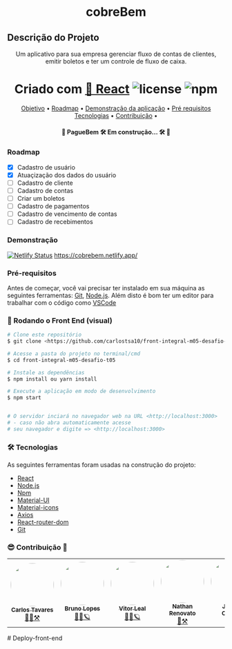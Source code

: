 <h1 align="center">cobreBem</h1>

## Descrição do Projeto

<p align="center">Um aplicativo para sua empresa gerenciar fluxo de contas de clientes, emitir boletos e ter um controle de fluxo de caixa.</p>

<h1 align="center">
  Criado com <a href="https://pt-br.reactjs.org/">🔗 React</a> 
  <img alt="license" src="https://img.shields.io/npm/l/m?color=blue&style=plastic" />
 <img alt="npm" src="https://img.shields.io/npm/v/node?color=blue&logo=Node.js&logoColor=dark%20green">
</h1>

<p align="center">
 <a href="#objetivo">Objetivo</a> •
 <a href="#roadmap">Roadmap</a> • 
 <a href="#Demonstração">Demonstração da aplicação</a> • 
 <a href="#requisitos">Pré requisitos</a>
 <a href="#tecnologias">Tecnologias</a> • 
 <a href="#contribuição">Contribuição</a> • 
</p>

<h4 align="center"> 
	🚧  PagueBem 🛠️ Em construção... 🛠️  🚧
</h4>

### Roadmap

- [x] Cadastro de usuário
- [x] Atuaçização dos dados do usuário
- [ ] Cadastro de cliente
- [ ] Cadastro de contas
- [ ] Criar um boletos
- [ ] Cadastro de pagamentos
- [ ] Cadastro de vencimento de contas
- [ ] Cadastro de recebimentos

### Demonstração

[![Netlify Status](https://api.netlify.com/api/v1/badges/2dbf7a23-ccd5-4ed8-bd97-c8a7d0218f69/deploy-status)](https://app.netlify.com/sites/cobrebem/deploys)
https://cobrebem.netlify.app/
### Pré-requisitos

Antes de começar, você vai precisar ter instalado em sua máquina as seguintes ferramentas:
[Git](https://git-scm.com), [Node.js](https://nodejs.org/en/).
Além disto é bom ter um editor para trabalhar com o código como [VSCode](https://code.visualstudio.com/)

### 🎲 Rodando o Front End (visual)

```bash
# Clone este repositório
$ git clone <https://github.com/carlostsa10/front-integral-m05-desafio-t05>

# Acesse a pasta do projeto no terminal/cmd
$ cd front-integral-m05-desafio-t05

# Instale as dependências
$ npm install ou yarn install

# Execute a aplicação em modo de desenvolvimento
$ npm start


# O servidor inciará no navegador web na URL <http://localhost:3000>
# - caso não abra automaticamente acesse
# seu navegador e digite => <http://localhost:3000>
```

### 🛠 Tecnologias

As seguintes ferramentas foram usadas na construção do projeto:

- [React](https://pt-br.reactjs.org/)
- [Node.js](https://nodejs.org/en/)
- [Npm](https://www.npmjs.com/)
- [Material-UI](https://material-ui.com/)
- [Material-icons](https://material-ui.com/icons/)
- [Axios](https://axios-http.com/ptbr/docs/intro)
- [React-router-dom](https://reacttraining.com/react-router/web/guides/quick-start)
- [Git](https://git-scm.com/)

### 😎 Contribuição 🫡

<table align="center">
  <tr>
    <td align="center"><a href="https://www.linkedin.com/in/carlostsa/"><img style="border-radius: 50%;" src="https://media-exp1.licdn.com/dms/image/C4E03AQHyCCisgRLgFw/profile-displayphoto-shrink_200_200/0/1651610586568?e=1659571200&v=beta&t=ft7AjkPtueHoDXaKOqvRtJa5sM98iFNKz4q7eLnHcN0" width="100px;" alt=""/><br /><sub><b>Carlos Tavares</b></sub></a><br /><a href="https://www.linkedin.com/in/carlostsa/" title="PagueBem">👨‍🚀⚒️</a></td>
    <td align="center"><a href="https://www.linkedin.com/in/bruno-mantovan-lopes-c501a54tb532/"><img style="border-radius: 50%;" src="https://media-exp1.licdn.com/dms/image/C5603AQGs4gfsUgi4WQ/profile-displayphoto-shrink_200_200/0/1636651604795?e=1659571200&v=beta&t=4Gh0k6tGu2paUWWB2Y3MrRCHLMdkZOgkPpKAybGUVPI" width="100px;" alt=""/><br /><sub><b>Bruno Lopes</b></sub></a><br /><a href="https://www.linkedin.com/in/bruno-mantovan-lopes-c501a54tb532/" title="PagueBem">👨‍🚀🪐</a></td>
    <td align="center"><a href="https://www.linkedin.com/in/leal-vitor/"><img style="border-radius: 50%;" src="https://media-exp1.licdn.com/dms/image/C5603AQGqvNU8UAFDtQ/profile-displayphoto-shrink_200_200/0/1600025304427?e=1659571200&v=beta&t=7TL3QFZcSm9AaBpJtJJ3EzN6YXb8NW-QERxwLbu-aaQ" width="100px;" alt=""/><br /><sub><b>Vitor Leal</b></sub></a><br /><a href="https://www.linkedin.com/in/leal-vitor/" title="PagueBem">👨‍🚀🪐</a></td>
    <td align="center"><a href="https://www.linkedin.com/in/nathan-renovato/"><img style="border-radius: 50%;" src="https://media-exp1.licdn.com/dms/image/C4E03AQHaFrbUGtT55g/profile-displayphoto-shrink_200_200/0/1638554108793?e=1659571200&v=beta&t=G0m78h9U2qZuyjccBTipsqEfdz0FPvEzxzDjgyAitoA" width="100px;" alt=""/><br /><sub><b>Nathan Renovato</b></sub></a><br /><a href="https://www.linkedin.com/in/nathan-renovato/" title="PagueBem">🚀⚒️</a></td>
     <td align="center"><a href="https://www.linkedin.com/in/emanuelbrit-o/"><img style="border-radius: 50%;" src="https://media-exp1.licdn.com/dms/image/D5635AQExOL1mIaGZ9Q/profile-framedphoto-shrink_200_200/0/1639080070708?e=1654542000&v=beta&t=9XZQ19qlcQsPUYHb7_E78rlA9BIpTJ-l5EmCcoXJGog" width="100px;" alt=""/><br /><sub><b>Joseph Oliveira</b></sub></a><br /><a href="https://www.linkedin.com/in/emanuelbrit-o/" title="PagueBem">🚀⚒️</a></td>
  </tr>
</table>
# Deploy-front-end
